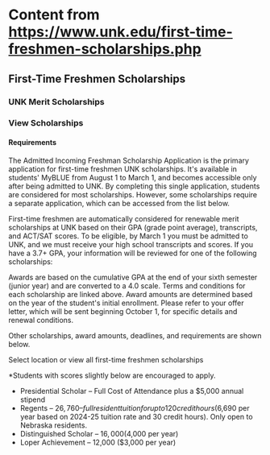 # Content from https://www.unk.edu/first-time-freshmen-scholarships.php

## First-Time Freshmen Scholarships

### UNK Merit Scholarships

### View Scholarships

#### Requirements

The Admitted Incoming Freshman Scholarship Application is the primary application for first-time freshmen UNK scholarships. It's available in students' MyBLUE from August 1 to March 1, and becomes accessible only after being admitted to UNK. By completing this single application, students are considered for most scholarships. However, some scholarships require a separate application, which can be accessed from the list below.

First-time freshmen are automatically considered for renewable merit scholarships at UNK based on their GPA (grade point average), transcripts, and ACT/SAT scores. To be eligible, by March 1 you must be admitted to UNK, and we must receive your high school transcripts and scores. If you have a 3.7+ GPA, your information will be reviewed for one of the following scholarships:

Awards are based on the cumulative GPA at the end of your sixth semester (junior year) and are converted to a 4.0 scale. Terms and conditions for each scholarship are linked above. Award amounts are determined based on the year of the student's initial enrollment. Please refer to your offer letter, which will be sent beginning October 1, for specific details and renewal conditions.

Other scholarships, award amounts, deadlines, and requirements are shown below.

Select location or view all first-time freshmen scholarships

*Students with scores slightly below are encouraged to apply.

- Presidential Scholar – Full Cost of Attendance plus a $5,000 annual stipend
- Regents – $26,760 – full resident tuition for up to 120 credit hours ($6,690 per year based on 2024-25 tuition rate and 30 credit hours). Only open to Nebraska residents.
- Distinguished Scholar – $16,000 ($4,000 per year)
- Loper Achievement – 12,000 ($3,000 per year)